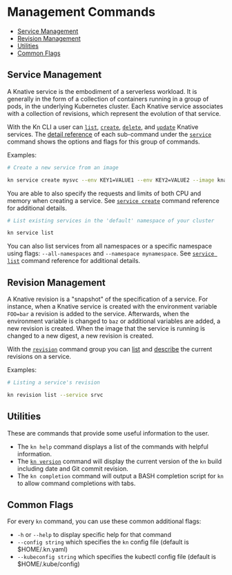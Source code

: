 # Management Commands

- [Service Management](#Service-Management)
- [Revision Management](#Revision-Management)
- [Utilities](#Utilities)
- [Common Flags](#Common-Flags)

## Service Management

A Knative service is the embodiment of a serverless workload. It is generally in
the form of a collection of containers running in a group of pods, in the
underlying Kubernetes cluster. Each Knative service associates with a collection
of revisions, which represent the evolution of that service.

With the Kn CLI a user can [`list`](../cmd/kn_service_list.md),
[`create`](../cmd/kn_service_create.md),
[`delete`](../cmd/kn_service_delete.md), and
[`update`](../cmd/kn_service_update.md) Knative services. The
[detail reference](../cmd/kn_service.md) of each sub-command under the
[`service`](../cmd/kn_service.md) command shows the options and flags for this
group of commands.

Examples:

```bash
# Create a new service from an image

kn service create mysvc --env KEY1=VALUE1 --env KEY2=VALUE2 --image knativesamples/helloworld
```

You are able to also specify the requests and limits of both CPU and memory when
creating a service. See [`service create`](../cmd/kn_service_create.md) command
reference for additional details.

```bash
# List existing services in the 'default' namespace of your cluster

kn service list
```

You can also list services from all namespaces or a specific namespace using
flags: `--all-namespaces` and `--namespace mynamespace`. See
[`service list`](../cmd/kn_service_list.md) command reference for additional
details.

## Revision Management

A Knative revision is a "snapshot" of the specification of a service. For
instance, when a Knative service is created with the environment variable
`FOO=bar` a revision is added to the service. Afterwards, when the environment
variable is changed to `baz` or additional variables are added, a new revision
is created. When the image that the service is running is changed to a new
digest, a new revision is created.

With the [`revision`](../cmd/kn_revision.md) command group you can
[list](../cmd/kn_revision_list.md) and
[describe](../cmd/kn_revision_describe.md) the current revisions on a service.

Examples:

```bash
# Listing a service's revision

kn revision list --service srvc
```

## Utilities

These are commands that provide some useful information to the user.

- The `kn help` command displays a list of the commands with helpful
  information.
- The [`kn version`](../cmd/kn_version.md) command will display the current
  version of the `kn` build including date and Git commit revision.
- The `kn completion` command will output a BASH completion script for `kn` to
  allow command completions with tabs.

## Common Flags

For every `kn` command, you can use these common additional flags:

- `-h` or `--help` to display specific help for that command
- `--config string` which specifies the `kn` config file (default is
  \$HOME/.kn.yaml)
- `--kubeconfig string` which specifies the kubectl config file (default is
  \$HOME/.kube/config)
